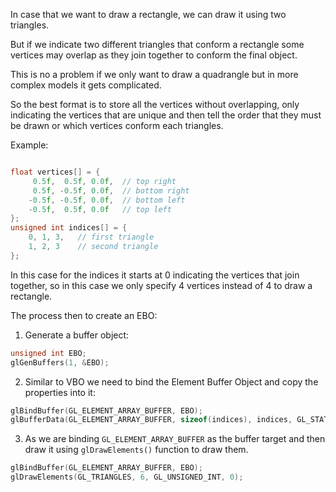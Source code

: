 
In case that we want to draw a rectangle, we can draw it using two triangles. 

But if we indicate two different triangles that conform a rectangle some vertices may overlap as they join together to conform the final object. 

This is no a problem if we only want to draw a quadrangle but in more complex models it gets complicated. 

So the best format is to store all the vertices without overlapping, only indicating the vertices that are unique and then tell the order that they must be drawn or which vertices conform each triangles. 

Example: 

```cpp

float vertices[] = {
     0.5f,  0.5f, 0.0f,  // top right
     0.5f, -0.5f, 0.0f,  // bottom right
    -0.5f, -0.5f, 0.0f,  // bottom left
    -0.5f,  0.5f, 0.0f   // top left 
};
unsigned int indices[] = {  
    0, 1, 3,   // first triangle
    1, 2, 3    // second triangle
};  
```

In this case for the indices it starts at 0 indicating the vertices that join together, so in this case we only specify 4 vertices instead of 4 to draw a rectangle. 

The process then to create an EBO: 

1. Generate a buffer object: 
```cpp
unsigned int EBO; 
glGenBuffers(1, &EBO);
```

2. Similar to VBO we need to bind the Element Buffer Object and copy the properties into it: 
```cpp
glBindBuffer(GL_ELEMENT_ARRAY_BUFFER, EBO);
glBufferData(GL_ELEMENT_ARRAY_BUFFER, sizeof(indices), indices, GL_STATIC_DRAW); 
```

3. As we are binding `GL_ELEMENT_ARRAY_BUFFER` as the buffer target and then draw it using `glDrawElements()` function to draw them. 
```cpp
glBindBuffer(GL_ELEMENT_ARRAY_BUFFER, EBO);
glDrawElements(GL_TRIANGLES, 6, GL_UNSIGNED_INT, 0);
```
